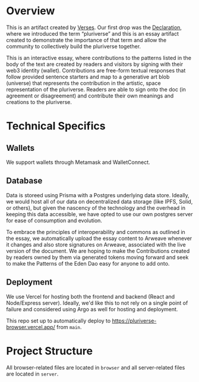 # Overview

This is an artifact created by [Verses](verses.xyz). Our first drop was the [Declaration](interdependence.online), where we introduced the term “pluriverse” and this is an essay artifact created to demonstrate the importance of that term and allow the community to collectively build the pluriverse together.

This is an interactive essay, where contributions to the patterns listed in the body of the text are created by readers and visitors by signing with their web3 identity (wallet). Contributions are free-form textual responses that follow provided sentence starters and map to a generative art blob (universe) that represents the contribution in the artistic, space representation of the pluriverse. Readers are able to sign onto the doc (in agreement or disagreement) and contribute their own meanings and creations to the pluriverse.

# Technical Specifics

## Wallets

We support wallets through Metamask and WalletConnect.

## Database

Data is storeed using Prisma with a Postgres underlying data store. Ideally, we would host all of our data on decentralized data storage (like IPFS, Solid, or others), but given the nascency of the technology and the overhead in keeping this data accessible, we have opted to use our own postgres server for ease of consumption and evolution.

To embrace the principles of interoperability and commons as outlined in the essay, we automatically upload the essay content to Arweave whenever it changes and also store signatures on Arweave, associated with the live version of the document. We are hoping to make the Contributions created by readers owned by them via generated tokens moving forward and seek to make the Patterns of the Eden Dao easy for anyone to add onto.

## Deployment

We use Vercel for hosting both the frontend and backend (React and Node/Express server). Ideally, we'd like this to not rely on a single point of failure and considered using Argo as well for hosting and deployment.

This repo set up to automatically deploy to https://pluriverse-browser.vercel.app/ from `main`.

# Project Structure

All browser-related files are located in `browser` and all server-related files are located in `server`.
